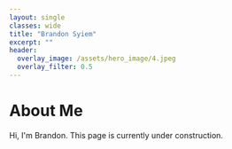 ```yaml
---
layout: single
classes: wide
title: "Brandon Syiem"
excerpt: ""
header:
  overlay_image: /assets/hero_image/4.jpeg
  overlay_filter: 0.5
---
```


# About Me

Hi, I'm Brandon. This page is currently under construction. 
